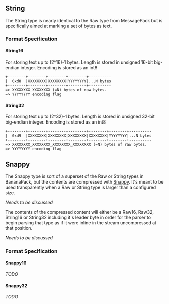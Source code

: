 ## String

The String type is nearly identical to the Raw type from MessagePack but is specifically
aimed at marking a set of bytes as text.

### Format Specification


#### String16

For storing text up to (2^16)-1 bytes.
Length is stored in unsigned 16-bit big-endian integer.
Encoding is stored as an int8

```
+--------+--------+--------+--------+----------
|  0xd8  |XXXXXXXX|XXXXXXXX|YYYYYYYY|...N bytes
+--------+--------+--------+--------+----------
=> XXXXXXXX_XXXXXXXX (=N) bytes of raw bytes.
=> YYYYYYYY encoding flag
```

#### String32

For storing text up to (2^32)-1 bytes.
Length is stored in unsigned 32-bit big-endian integer.
Encoding is stored as an int8

```
+--------+--------+--------+--------+--------+--------+----------
|  0xd9  |XXXXXXXX|XXXXXXXX|XXXXXXXX|XXXXXXXX|YYYYYYYY|...N bytes
+--------+--------+--------+--------+--------+--------+----------
=> XXXXXXXX_XXXXXXXX_XXXXXXXX_XXXXXXXX (=N) bytes of raw bytes.
=> YYYYYYYY encoding flag
```

## Snappy

The Snappy type is sort of a superset of the Raw or String types in BananaPack, but the
contents are compressed with [Snappy](http://code.google.com/p/snappy). It's meant to be
used transparently when a Raw or String type is larger than a configured size.

*Needs to be discussed*

The contents of the compressed content will either be a Raw16, Raw32, String16 or String32
including it's leader byte in order for the parser to begin parsing that type as if it were
inline in the stream uncompressed at that position.

*Needs to be discussed*

### Format Specification

#### Snappy16

*TODO*

#### Snappy32

*TODO*
